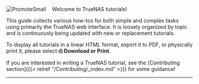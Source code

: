 ---
---

<div style="float: left;margin-right: 1rem;">

![PromoteSmall](/images/PromoteSmall.jpg "Check these out!")

</div>

Welcome to TrueNAS tutorials!

This guide collects various how-tos for both simple and complex tasks using primarily the TrueNAS web interface.
It is loosely organized by topic and is continuously being updated with new or replacement tutorials.

To display all tutorials in a linear HTML format, export it to PDF, or physically print it, please select **⎙ Download or Print**.

If you are interested in writing a TrueNAS tutorial, see the [Contributing section]({{< relref "/Contributing/_index.md" >}}) for some guidance!

---